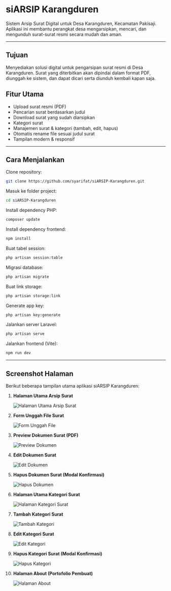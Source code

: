# siARSIP Karangduren

Sistem Arsip Surat Digital untuk Desa Karangduren, Kecamatan Pakisaji. Aplikasi ini membantu perangkat desa mengarsipkan, mencari, dan mengunduh surat-surat resmi secara mudah dan aman.

---

## Tujuan
Menyediakan solusi digital untuk pengarsipan surat resmi di Desa Karangduren. Surat yang diterbitkan akan dipindai dalam format PDF, diunggah ke sistem, dan dapat dicari serta diunduh kembali kapan saja.

## Fitur Utama
- Upload surat resmi (PDF)
- Pencarian surat berdasarkan judul
- Download surat yang sudah diarsipkan
- Kategori surat
- Manajemen surat & kategori (tambah, edit, hapus)
- Otomatis rename file sesuai judul surat
- Tampilan modern & responsif

---

## Cara Menjalankan
Clone repository:
```bash
git clone https://github.com/syarifat/siARSIP-Karangduren.git
```

Masuk ke folder project:
```bash
cd siARSIP-Karangduren
```

Install dependency PHP:
```bash
composer update
```

Install dependency frontend:
```bash
npm install
```

Buat tabel session:
```bash
php artisan session:table
```

Migrasi database:
```bash
php artisan migrate
```

Buat link storage:
```bash
php artisan storage:link
```

Generate app key:
```bash
php artisan key:generate
```

Jalankan server Laravel:
```bash
php artisan serve
```

Jalankan frontend (Vite):
```bash
npm run dev
```
---

## Screenshot Halaman

Berikut beberapa tampilan utama aplikasi siARSIP Karangduren:

1. **Halaman Utama Arsip Surat**
   
	![Halaman Utama Arsip Surat](public/img/1.png)

2. **Form Unggah File Surat**
   
	![Form Unggah File](public/img/2.png)

3. **Preview Dokumen Surat (PDF)**
   
	![Preview Dokumen](public/img/3.png)

4. **Edit Dokumen Surat**
   
	![Edit Dokumen](public/img/4.png)

5. **Hapus Dokumen Surat (Modal Konfirmasi)**
   
	![Hapus Dokumen](public/img/5.png)

6. **Halaman Utama Kategori Surat**
   
	![Halaman Kategori Surat](public/img/6.png)

7. **Tambah Kategori Surat**
   
	![Tambah Kategori](public/img/7.png)

8. **Edit Kategori Surat**
   
	![Edit Kategori](public/img/10.png)

9. **Hapus Kategori Surat (Modal Konfirmasi)**
   
	![Hapus Kategori](public/img/8.png)


10. **Halaman About (Portofolio Pembuat)**
   
	![Halaman About](public/img/9.png)
